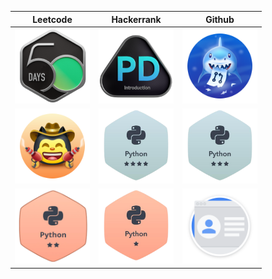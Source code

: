 |Leetcode| Hackerrank | Github|
|-|-|-|
|<img height=120px width=120px src='Badges/leetcode-2024-50-lg.png'>|<img height=120px width=120px src='Badges/leetcode-Introduction_to_Pandas_Badge.png'>|<img height=120px width=120px src='Badges/github-pull-shark.png'>|
|<img height=120px width=120px src='Badges/github-quickdraw.png'>|<img height=120px width=120px src='Badges/hackerrank_python_4.png'>|<img height=120px width=120px src='Badges/python_3star_hackerrank.png'>|
|<img height=120px width=120px src='Badges/hacherrank_python.png'>|<img height=120px width=120px src='Badges/hackerrank_python_1.png'>|<img height=120px width=120px src='Badges/gdev-created_profile.svg'>|
